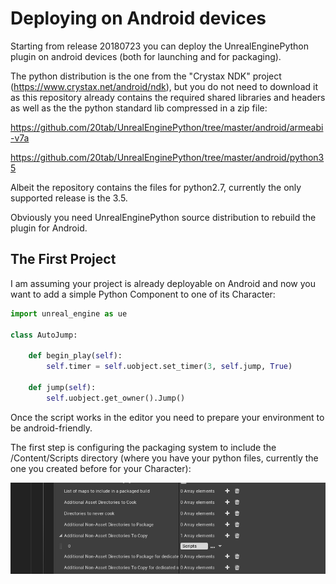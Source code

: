 # Deploying on Android devices

Starting from release 20180723 you can deploy the UnrealEnginePython plugin on android devices (both for launching and for packaging).

The python distribution is the one from the "Crystax NDK" project (https://www.crystax.net/android/ndk), but you do not need to download it as this repository
already contains the required shared libraries and headers as well as the the python standard lib compressed in a zip file:

https://github.com/20tab/UnrealEnginePython/tree/master/android/armeabi-v7a

https://github.com/20tab/UnrealEnginePython/tree/master/android/python35

Albeit the repository contains the files for python2.7, currently the only supported release is the 3.5.

Obviously you need UnrealEnginePython source distribution to rebuild the plugin for Android.

## The First Project

I am assuming your project is already deployable on Android and now you want to add a simple Python Component to one of its Character:

```python
import unreal_engine as ue

class AutoJump:

    def begin_play(self):
        self.timer = self.uobject.set_timer(3, self.jump, True)

    def jump(self):
        self.uobject.get_owner().Jump()
```

Once the script works in the editor you need to prepare your environment to be android-friendly.

The first step is configuring the packaging system to include the /Content/Scripts directory (where you have your python files, currently the one you created before for your Character):

![android_packaging](https://github.com/20tab/UnrealEnginePython/raw/master/docs/android_packaging.png)
